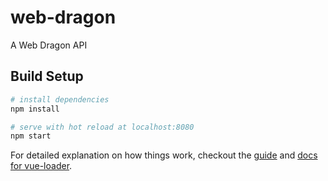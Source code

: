 # web-dragon
A Web Dragon API
## Build Setup
``` bash
# install dependencies
npm install

# serve with hot reload at localhost:8080
npm start
```
For detailed explanation on how things work, checkout the [guide](http://vuejs-templates.github.io/webpack/) and [docs for vue-loader](http://vuejs.github.io/vue-loader).
